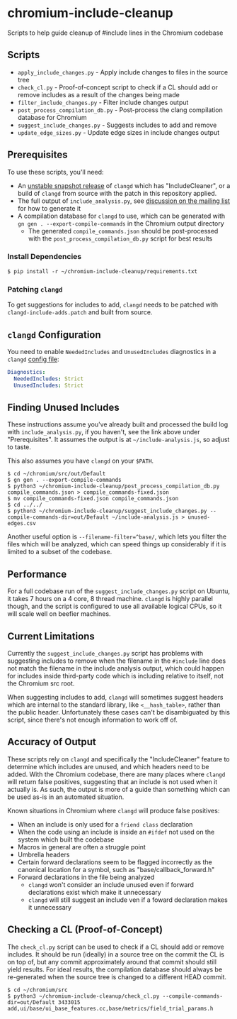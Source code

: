 # chromium-include-cleanup
Scripts to help guide cleanup of #include lines in the Chromium codebase

## Scripts

* `apply_include_changes.py` - Apply include changes to files in the source
  tree
* `check_cl.py` - Proof-of-concept script to check if a CL should add or
  remove includes as a result of the changes being made
* `filter_include_changes.py` - Filter include changes output
* `post_process_compilation_db.py` - Post-process the clang compilation
  database for Chromium
* `suggest_include_changes.py` - Suggests includes to add and remove
* `update_edge_sizes.py` - Update edge sizes in include changes output

## Prerequisites

To use these scripts, you'll need:

* An [unstable snapshot release][clangd-releases] of `clangd` which has
  "IncludeCleaner", or a build of `clangd` from source with the patch in
  this repository applied.
* The full output of `include_analysis.py`, see
  [discussion on the mailing list][include-analysis] for how to generate it
* A compilation database for `clangd` to use, which can be generated with
  `gn gen . --export-compile-commands` in the Chromium output directory
  * The generated `compile_commands.json` should be post-processed with
    the `post_process_compilation_db.py` script for best results

### Install Dependencies

```
$ pip install -r ~/chromium-include-cleanup/requirements.txt
```

### Patching `clangd`

To get suggestions for includes to add, `clangd` needs to be patched with
`clangd-include-adds.patch` and built from source.

## `clangd` Configuration

You need to enable `NeededIncludes` and `UnusedIncludes` diagnostics in a
`clangd` [config file][clangd-config]:

```yaml
Diagnostics:
  NeededIncludes: Strict
  UnusedIncludes: Strict
```

## Finding Unused Includes

These instructions assume you've already built and processed the build
log with `include_analysis.py`, if you haven't, see the link above under
"Prerequisites". It assumes the output is at `~/include-analysis.js`, so
adjust to taste.

This also assumes you have `clangd` on your `$PATH`.

```shell
$ cd ~/chromium/src/out/Default
$ gn gen . --export-compile-commands
$ python3 ~/chromium-include-cleanup/post_process_compilation_db.py compile_commands.json > compile_commands-fixed.json
$ mv compile_commands-fixed.json compile_commands.json
$ cd ../../
$ python3 ~/chromium-include-cleanup/suggest_include_changes.py --compile-commands-dir=out/Default ~/include-analysis.js > unused-edges.csv
```

Another useful option is `--filename-filter=^base/`, which lets you filter the
files which will be analyzed, which can speed things up considerably if it is
limited to a subset of the codebase.

## Performance

For a full codebase run of the `suggest_include_changes.py` script on Ubuntu,
it takes 7 hours on a 4 core, 8 thread machine. `clangd` is highly parallel
though, and the script is configured to use all available logical CPUs, so it
will scale well on beefier machines.

## Current Limitations

Currently the `suggest_include_changes.py` script has problems with suggesting
includes to remove when the filename in the `#include` line does not match the
filename in the include analysis output, which could happen for includes
inside third-party code which is including relative to itself, not the
Chromium src root.

When suggesting includes to add, `clangd` will sometimes suggest headers which
are internal to the standard library, like `<__hash_table>`, rather than the
public header. Unfortunately these cases can't be disambiguated by this script,
since there's not enough information to work off of.

## Accuracy of Output

These scripts rely on `clangd` and specifically the "IncludeCleaner" feature
to determine which includes are unused, and which headers need to be added.
With the Chromium codebase, there are many places where `clangd` will return
false positives, suggesting that an include is not used when it actually is.
As such, the output is more of a guide than something which can be used as-is
in an automated situation.

Known situations in Chromium where `clangd` will produce false positives:

* When an include is only used for a `friend class` declaration
* When the code using an include is inside an `#ifdef` not used on the system
  which built the codebase
* Macros in general are often a struggle point
* Umbrella headers
* Certain forward declarations seem to be flagged incorrectly as the canonical
  location for a symbol, such as "base/callback_forward.h"
* Forward declarations in the file being analyzed
  * `clangd` won't consider an include unused even if forward declarations
    exist which make it unnecessary
  * `clangd` will still suggest an include ven if a foward declaration makes it
    unnecessary

## Checking a CL (Proof-of-Concept)

The `check_cl.py` script can be used to check if a CL should add or remove
includes. It should be run (ideally) in a source tree on the commit the CL is
on top of, but any commit approximately around that commit should still yield
results. For ideal results, the compilation database should always be
re-generated when the source tree is changed to a different HEAD commit.

```
$ cd ~/chromium/src
$ python3 ~/chromium-include-cleanup/check_cl.py --compile-commands-dir=out/Default 3433015
add,ui/base/ui_base_features.cc,base/metrics/field_trial_params.h
```

[clangd-releases]: https://github.com/clangd/clangd/releases
[include-analysis]: https://groups.google.com/a/chromium.org/g/chromium-dev/c/0ZME4DuE06k
[clangd-config]: https://clangd.llvm.org/config#files
